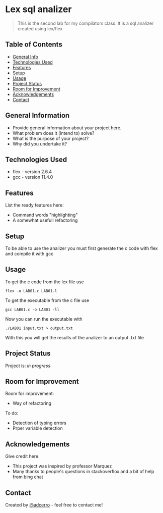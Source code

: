 # Lex sql analizer
> This is the second lab for my compilators class.
> It is a sql analizer created using lex/flex

## Table of Contents
* [General Info](#general-information)
* [Technologies Used](#technologies-used)
* [Features](#features)
* [Setup](#setup)
* [Usage](#usage)
* [Project Status](#project-status)
* [Room for Improvement](#room-for-improvement)
* [Acknowledgements](#acknowledgements)
* [Contact](#contact)
<!-- * [License](#license) -->


## General Information
- Provide general information about your project here.
- What problem does it (intend to) solve?
- What is the purpose of your project?
- Why did you undertake it?
<!-- You don't have to answer all the questions - just the ones relevant to your project. -->


## Technologies Used
- flex - version 2.6.4
- gcc - version 11.4.0


## Features
List the ready features here:
- Command words "highlighting"
- A somewhat usefull refactoring


## Setup
To be able to use the analizer you must first generate the c code with flex and compile it with gcc


## Usage
To get the c code from the lex file use

`flex -o LAB01.c LAB01.l`

To get the executable from the c file use

`gcc LAB01.c -o LAB01 -ll`

Now you can run the executable with

`./LAB01 input.txt > output.txt`

With this you will get the results of the analizer to an output .txt file

## Project Status
Project is: _in progress_


## Room for Improvement

Room for improvement:
- Way of refactoring

To do:
- Detection of typing errors
- Prper variable detection


## Acknowledgements
Give credit here.
- This project was inspired by professor Marquez
- Many thanks to people's questions in stackoverflox and a bit of help from bing chat


## Contact
Created by [@adcerro](https://github.com/adcerro) - feel free to contact me!
